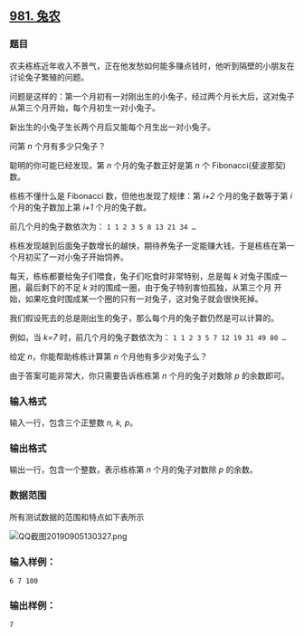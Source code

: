## [981. 兔农](https://www.acwing.com/problem/content/983/)

### 题目

农夫栋栋近年收入不景气，正在他发愁如何能多赚点钱时，他听到隔壁的小朋友在讨论兔子繁殖的问题。

问题是这样的：第一个月初有一对刚出生的小兔子，经过两个月长大后，这对兔子从第三个月开始，每个月初生一对小兔子。

新出生的小兔子生长两个月后又能每个月生出一对小兔子。

问第 *n* 个月有多少只兔子？

聪明的你可能已经发现，第 *n* 个月的兔子数正好是第 *n* 个 Fibonacci(斐波那契)数。

栋栋不懂什么是 Fibonacci 数，但他也发现了规律：第 *i+2* 个月的兔子数等于第 *i* 个月的兔子数加上第 *i+1* 个月的兔子数。

前几个月的兔子数依次为： `1 1 2 3 5 8 13 21 34 …`

栋栋发现越到后面兔子数增长的越快，期待养兔子一定能赚大钱，于是栋栋在第一个月初买了一对小兔子开始饲养。

每天，栋栋都要给兔子们喂食，兔子们吃食时非常特别，总是每 *k* 对兔子围成一圈，最后剩下的不足 *k* 对的围成一圈，由于兔子特别害怕孤独，从第三个月 开始，如果吃食时围成某一个圈的只有一对兔子，这对兔子就会很快死掉。

我们假设死去的总是刚出生的兔子，那么每个月的兔子数仍然是可以计算的。

例如，当 *k=7* 时，前几个月的兔子数依次为： `1 1 2 3 5 7 12 19 31 49 80 …`

给定 *n*，你能帮助栋栋计算第 *n* 个月他有多少对兔子么？

由于答案可能非常大，你只需要告诉栋栋第 *n* 个月的兔子对数除 *p* 的余数即可。

### 输入格式

输入一行，包含三个正整数 *n, k, p*。

### 输出格式

输出一行，包含一个整数，表示栋栋第 *n* 个月的兔子对数除 *p* 的余数。

### 数据范围

所有测试数据的范围和特点如下表所示

 ![QQ截图20190905130327.png](https://cdn.acwing.com/media/article/image/2019/09/05/19_842a96eccf-QQ截图20190905130327.png)

### 输入样例：

```
6 7 100
```

### 输出样例：

```
7
```
